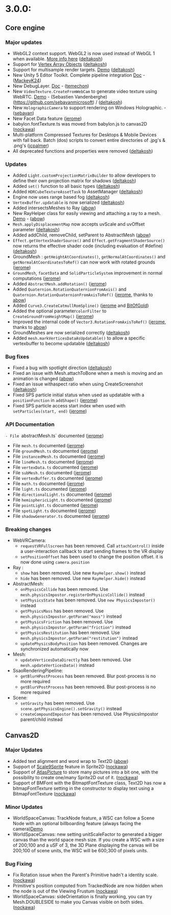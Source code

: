 # 3.0.0:

## Core engine

### Major updates
 - WebGL2 context support. WebGL2 is now used instead of WebGL 1 when available. [More info here](http://doc.babylonjs.com/overviews/webgl2) ([deltakosh](https://github.com/deltakosh))
 - Support for [Vertex Array Objects](https://www.opengl.org/registry/specs/ARB/vertex_array_object.txt) ([deltakosh](https://github.com/deltakosh))
 - Support for multisample render targets. [Demo](http://www.babylonjs-playground.com/#12MKMN) ([deltakosh](https://github.com/deltakosh))
 - New Unity 5 Editor Toolkit. Complete pipeline integration [Doc](TODO) - ([MackeyK24](https://github.com/MackeyK24))
 - New DebugLayer. [Doc](TODO) - ([temechon](https://github.com/temechon))
 - New `VideoTexture.CreateFromWebCam` to generate video texture using WebRTC. [Demo](https://www.babylonjs-playground.com#1R77YT#2) - (Sebastien Vandenberghe)(https://github.com/sebavanmicrosoft) / ([deltakosh](https://github.com/deltakosh))
 - New `HolographicCamera` to support rendering on Windows Holographic. - ([sebavan](https://github.com/sebavan))
 - New Facet Data feature ([jerome](https://github.com/jbousquie))
 - babylon.fontTexture.ts was moved from babylon.js to canvas2D ([nockawa](https://github.com/nockawa))
 - Multi-platform Compressed Textures for Desktops & Mobile Devices with fall back.  Batch (dos) scripts to convert entire directories of .jpg's & .png's ([jcpalmer](https://github.com/Palmer-JC))
 - All deprecated functions and properties were removed ([deltakosh](https://github.com/deltakosh))

### Updates
- Added `Light.customProjectionMatrixBuilder` to allow developers to define their own projection matrix for shadows ([deltakosh](https://github.com/deltakosh))
- Added `set()` function to all basic types ([deltakosh](https://github.com/deltakosh))
- Added `HDRCubeTextureAssetTask` to AssetManager ([deltakosh](https://github.com/deltakosh))
- Engine now uses range based fog ([deltakosh](https://github.com/deltakosh))
- `VertexBuffer.updatable` is now serialized ([deltakosh](https://github.com/deltakosh))
- Added intersectsMeshes to Ray ([abow](https://github.com/abow))
- New RayHelper class for easily viewing and attaching a ray to a mesh.  [Demo](http://www.babylonjs-playground.com/#ZHDBJ#34) - ([abow](https://github.com/abow))
- `Mesh.applyDisplacementMap` now accepts uvScale and uvOffset parameter ([deltakosh](https://github.com/deltakosh))
- Added addChild, removeChild, setParent to AbstractMesh ([abow](https://github.com/abow))
- `Effect.getVertexShaderSource()` and `Effect.getFragmentShaderSource()` now returns the effective shader code (including evaluation of #define) ([deltakosh](https://github.com/deltakosh))
- GroundMesh : `getHeightAtCoordinates()`, `getNormalAtCoordinates()` and `getNormalAtCoordinatesToRef()` can now work with rotated grounds ([jerome](https://github.com/jbousquie))  
- `GroundMesh`, `facetData` and `SolidParticleSystem` improvement in normal computations ([jerome](https://github.com/jbousquie))   
- Added `AbstractMesh.addRotation()` ([jerome](https://github.com/jbousquie))  
- Added `Quaternion.RotationQuaternionFromAxis()` and `Quaternion.RotationQuaternionFromAxisToRef()` ([jerome](https://github.com/jbousquie), thanks to [abow](https://github.com/abow))   
- Added `Curve3.CreateCatmullRomSpline()` ([jerome](https://github.com/jbousquie) and [BitOfGold](https://github.com/BitOfGold))  
- Added the optional parameter`colorFilter` to `CreateGroundFromHeightMap()` ([jerome](https://github.com/jbousquie))  
- Improved the internal code of `Vector3.RotationFromAxisToRef()` ([jerome](https://github.com/jbousquie), thanks to [abow](https://github.com/abow))  
- GroundMeshes are now serialized correctly ([deltakosh](https://github.com/deltakosh))
- Added `mesh.markVerticesDataAsUpdatable()` to allow a specific vertexbuffer to become updatable ([deltakosh](https://github.com/deltakosh)) 

 
### Bug fixes
- Fixed a bug with spotlight direction ([deltakosh](https://github.com/deltakosh)) 
- Fixed an issue with Mesh.attachToBone when a mesh is moving and an animation is changed ([abow](https://github.com/abow))
- Fixed an issue withaspect ratio when using CreateScreenshot ([deltakosh](https://github.com/deltakosh))
- Fixed SPS particle initial status when used as updatable with a `positionFunction` in `addShape()` ([jerome](https://github.com/jbousquie))  
- Fixed SPS particle access start index when used with `setParticles(start, end)` ([jerome](https://github.com/jbousquie))  

### API Documentation
`- File `abstractMesh.ts` documented  ([jerome](https://github.com/jbousquie))  
- File `mesh.ts` documented ([jerome](https://github.com/jbousquie))  
- File `groundMesh.ts` documented ([jerome](https://github.com/jbousquie))  
- File `instancedMesh.ts` documented ([jerome](https://github.com/jbousquie))  
- File `lineMesh.ts` documented ([jerome](https://github.com/jbousquie))  
- File `vertexData.ts` documented ([jerome](https://github.com/jbousquie))  
- File `subMesh.ts` documented ([jerome](https://github.com/jbousquie))  
- File `vertexBuffer.ts` documented ([jerome](https://github.com/jbousquie))  
- File `math.ts` documented ([jerome](https://github.com/jbousquie))
- File `light.ts` documented ([jerome](https://github.com/jbousquie))  
- File `directionalLight.ts` documented ([jerome](https://github.com/jbousquie))  
- File `hemisphericLight.ts` documented ([jerome](https://github.com/jbousquie))  
- File `pointLight.ts` documented ([jerome](https://github.com/jbousquie))  
- File `spotLight.ts` documented ([jerome](https://github.com/jbousquie))  
- File `shadowGenerator.ts` documented ([jerome](https://github.com/jbousquie))  

### Breaking changes
- WebVRCamera:
  - `requestVRFullscreen` has been removed. Call `attachControl()` inside a user-interaction callback to start sending frames to the VR display
  - `setPositionOffset` has been used to change the position offset. it is now done using `camera.position`
- Ray :
  - `show` has been removed. Use new `RayHelper.show()` instead
  - `hide` has been removed. Use new `RayHelper.hide()` instead
- AbstractMesh:
  - `onPhysicsCollide` has been removed. Use `mesh.physicsImpostor.registerOnPhysicsCollide()` instead
  - `setPhysicsState` has been removed. Use `new PhysicsImpostor()` instead
  - `getPhysicsMass` has been removed. Use `mesh.physicsImpostor.getParam("mass")` instead
  - `getPhysicsFriction` has been removed. Use `mesh.physicsImpostor.getParam("friction")` instead
  - `getPhysicsRestitution` has been removed. Use `mesh.physicsImpostor.getParam("restitution")` instead
  - `updatePhysicsBodyPosition` has been removed. Changes are synchronized automatically now
- Mesh:
  - `updateVerticesDataDirectly` has been removed. Use `mesh.updateVerticesData()` instead
- SsaoRenderingPipeline:
  - `getBlurHPostProcess` has been removed. Blur post-process is no more required
  - `getBlurVPostProcess` has been removed. Blur post-process is no more required
- Scene:
  - `setGravity` has been removed. Use `scene.getPhysicsEngine().setGravity()` instead
  - `createCompoundImpostor` has been removed. Use PhysicsImpostor parent/child instead
 
## Canvas2D

### Major Updates
 - Added text alignment and word wrap to Text2D ([abow](https://github.com/abow))
 - Support of [Scale9Sprite](http://doc.babylonjs.com/overviews/Canvas2D_Sprite2D#scale9sprite-feature) feature in Sprite2D ([nockawa](https://github.com/nockawa))
 - Support of [AtlasPicture](http://doc.babylonjs.com/overviews/Canvas2D_AtlasPicture) to store many pictures into a bit one, with the possibility to create one/many Sprite2D out of it. ([nockawa](https://github.com/nockawa))
 - Support of BMFont with the BitmaptFontTexture class, Text2D has now a bitmapFontTexture setting in the constructor to display text using a BitmapFontTexture ([nockawa](https://github.com/nockawa))

### Minor Updates
 - WorldSpaceCanvas: TrackNode feature, a WSC can follow a Scene Node with an optional billboarding feature (always facing the camera)[Demo](http://babylonjs-playground.com/#1KYG17#1)
 - WorldSpaceCanvas: new setting unitScaleFactor to generated a bigger canvas than the world space mesh size. If you create a WSC with a size of 200;100 and a uSF of 3, the 3D Plane displaying the canvas will be 200;100 of scene units, the WSC will be 600;300 of pixels units.

### Bug Fixing
 - Fix Rotation issue when the Parent's Primitive hadn't a identity scale. ([nockawa](https://github.com/nockawa))
 - Primitive's position computed from TrackedNode are now hidden when the node is out of the Viewing Frustum ([nockawa](https://github.com/nockawa))
 - WorldSpaceCanvas: sideOrientation is finally working, you can try Mesh.DOUBLESIDE to make you Canvas visible on both sides. ([nockawa](https://github.com/nockawa))
